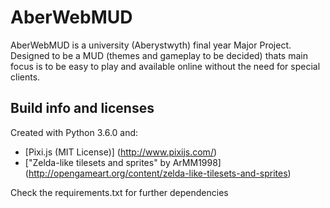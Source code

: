# AberWebMUD
AberWebMUD is a university (Aberystwyth) final year Major Project. 
Designed to be a MUD (themes and gameplay to be decided) thats main 
focus is to be easy to play and available online without the need for 
special clients.

## Build info and licenses
Created with Python 3.6.0 and:
* [Pixi.js (MIT License)] (http://www.pixijs.com/)
* ["Zelda-like tilesets and sprites" by ArMM1998] (http://opengameart.org/content/zelda-like-tilesets-and-sprites)

Check the requirements.txt for further dependencies
